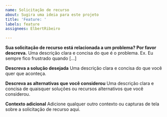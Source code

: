 ```yaml
---
name: Solicitação de recurso
about: Sugira uma ideia para este projeto
title: 'Feature: '
labels: feature
assignees: ElbertRibeiro

---
```


**Sua solicitação de recurso está relacionada a um problema? Por favor descreva.**
Uma descrição clara e concisa do que é o problema. Ex. Eu sempre fico frustrado quando [...]

**Descreva a solução desejada**
Uma descrição clara e concisa do que você quer que aconteça.

**Descreva as alternativas que você considerou**
Uma descrição clara e concisa de quaisquer soluções ou recursos alternativos que você considerou.

**Contexto adicional**
Adicione qualquer outro contexto ou capturas de tela sobre a solicitação de recurso aqui.
